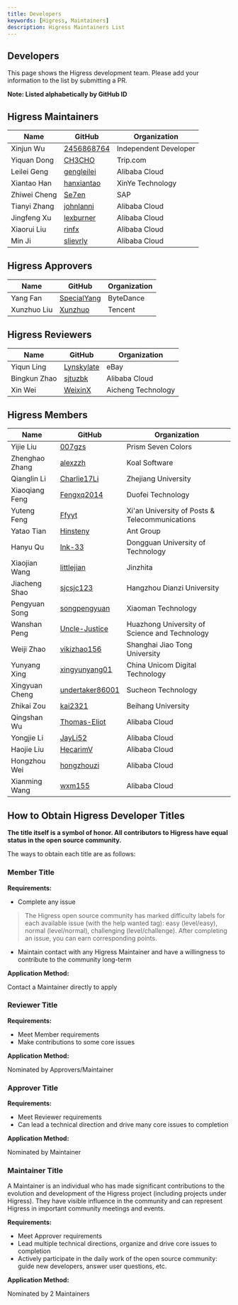 ```yaml
---
title: Developers
keywords: [Higress, Maintainers]
description: Higress Maintainers List
---
```


## Developers

This page shows the Higress development team. Please add your information to the list by submitting a PR.

**Note: Listed alphabetically by GitHub ID**

## Higress Maintainers

| Name | GitHub | Organization |
|-----|-------------------------------| --------------- |
| Xinjun Wu | [2456868764](https://github.com/2456868764) | Independent Developer |
| Yiquan Dong | [CH3CHO](https://github.com/CH3CHO) | Trip.com |
| Leilei Geng | [gengleilei](https://github.com/gengleilei) | Alibaba Cloud |
| Xiantao Han | [hanxiantao](https://github.com/hanxiantao) | XinYe Technology |
| Zhiwei Cheng | [Se7en](https://github.com/cr7258) | SAP |
| Tianyi Zhang | [johnlanni](https://github.com/johnlanni) | Alibaba Cloud |
| Jingfeng Xu | [lexburner](https://github.com/lexburner) | Alibaba Cloud |
| Xiaorui Liu | [rinfx](https://github.com/rinfx) | Alibaba Cloud |
| Min Ji | [slievrly](https://github.com/slievrly) | Alibaba Cloud |

## Higress Approvers
| Name | GitHub | Organization |
|-----|-------------------------------| --------------- |
| Yang Fan | [SpecialYang](https://github.com/SpecialYang) | ByteDance |
| Xunzhuo Liu | [Xunzhuo](https://github.com/Xunzhuo) | Tencent |

## Higress Reviewers
| Name | GitHub | Organization |
|-----|-------------------------------| --------------- |
| Yiqun Ling | [Lynskylate](https://github.com/Lynskylate) | eBay |
| Bingkun Zhao | [sjtuzbk](https://github.com/sjtuzbk) | Alibaba Cloud |
| Xin Wei | [WeixinX](https://github.com/weixinx) | Aicheng Technology |

## Higress Members
| Name | GitHub | Organization |
|--|-------------------------------| --------------- |
| Yijie Liu | [007gzs](https://github.com/007gzs) | Prism Seven Colors |
| Zhenghao Zhang | [alexzzh](https://github.com/alexzzh) | Koal Software |
| Qianglin Li | [Charlie17Li](https://github.com/Charlie17Li) | Zhejiang University |
| Xiaoqiang Feng | [Fengxq2014](https://github.com/Fengxq2014) | Duofei Technology |
| Yuteng Feng | [Ffyyt](https://github.com/Fkbqf) | Xi'an University of Posts & Telecommunications |
| Yatao Tian | [Hinsteny](https://github.com/Hinsteny) | Ant Group |
| Hanyu Qu | [Ink-33](https://github.com/Ink-33) | Dongguan University of Technology |
| Xiaojian Wang | [littlejian](https://github.com/littlejiancc) | Jinzhita |
| Jiacheng Shao | [sjcsjc123](https://github.com/sjcsjc123) | Hangzhou Dianzi University |
| Pengyuan Song | [songpengyuan](https://github.com/songpengyuan) | Xiaoman Technology |
| Wanshan Peng | [Uncle-Justice](https://github.com/Uncle-Justice) | Huazhong University of Science and Technology |
| Weiji Zhao | [vikizhao156](https://github.com/vikizhao156) | Shanghai Jiao Tong University |
| Yunyang Xing | [xingyunyang01](https://github.com/xingyunyang01) | China Unicom Digital Technology |
| Xingyuan Cheng | [undertaker86001](https://github.com/undertaker86001) | Sucheon Technology |
| Zhikai Zou | [kai2321](https://github.com/kai2321) | Beihang University |
| Qingshan Wu | [Thomas-Eliot](https://github.com/Thomas-Eliot)       | Alibaba Cloud |
| Yongjie Li | [JayLi52](https://github.com/JayLi52)                 | Alibaba Cloud |
| Haojie Liu | [HecarimV](https://github.com/HecarimV)               | Alibaba Cloud |
| Hongzhou Wei | [hongzhouzi](https://github.com/hongzhouzi)           | Alibaba Cloud |
| Xianming Wang | [wxm155](https://github.com/wxm155)                   | Alibaba Cloud |

## How to Obtain Higress Developer Titles

**The title itself is a symbol of honor. All contributors to Higress have equal status in the open source community.**

The ways to obtain each title are as follows:

### Member Title

**Requirements:**
- Complete any issue

> The Higress open source community has marked difficulty labels for each available issue (with the help wanted tag): easy (level/easy), normal (level/normal), challenging (level/challenge). After completing an issue, you can earn corresponding points.

- Maintain contact with any Higress Maintainer and have a willingness to contribute to the community long-term


**Application Method:**

Contact a Maintainer directly to apply

### Reviewer Title

**Requirements:**
- Meet Member requirements
- Make contributions to some core issues

**Application Method:**

Nominated by Approvers/Maintainer


### Approver Title

**Requirements:**
- Meet Reviewer requirements
- Can lead a technical direction and drive many core issues to completion

**Application Method:**

Nominated by Maintainer


### Maintainer Title

A Maintainer is an individual who has made significant contributions to the evolution and development of the Higress project (including projects under Higress). They have visible influence in the community and can represent Higress in important community meetings and events.

**Requirements:**
- Meet Approver requirements
- Lead multiple technical directions, organize and drive core issues to completion
- Actively participate in the daily work of the open source community: guide new developers, answer user questions, etc.

**Application Method:**

Nominated by 2 Maintainers

